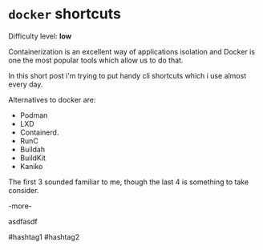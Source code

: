 # `docker` shortcuts

Difficulty level: **low**

Containerization is an excellent way of applications isolation and Docker is one
the most popular tools which allow us to do that.

In this short post i'm trying to put handy cli shortcuts which i use almost
every day.

Alternatives to docker are:

- Podman
- LXD
- Containerd.
- RunC
- Buildah
- BuildKit
- Kaniko

The first 3 sounded familiar to me, though the last 4 is something to take
consider.

-more-

asdfasdf

 #hashtag1 #hashtag2